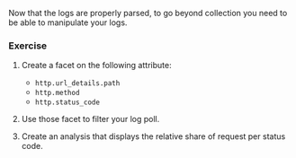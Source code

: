Now that the logs are properly parsed, to go beyond collection you need to be able to manipulate your logs.


### Exercise

1. Create a facet on the following attribute:

    * `http.url_details.path`
    * `http.method`
    * `http.status_code`

2. Use those facet to filter your log poll.
3. Create an analysis that displays the relative share of request per status code.
